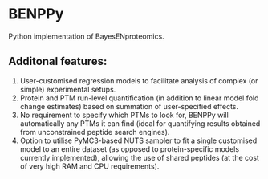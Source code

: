 # BENPPy
Python implementation of BayesENproteomics.

## Additonal features:
  1. User-customised regression models to facilitate analysis of complex (or simple) experimental setups.
  2. Protein and PTM run-level quantification (in addition to linear model fold change estimates) based on summation of user-specified effects.
  3. No requirement to specify which PTMs to look for, BENPPy will automatically any PTMs it can find (ideal for quantifying results obtained from unconstrained peptide search engines).
  4. Option to utilise PyMC3-based NUTS sampler to fit a single customised model to an entire dataset (as opposed to protein-specific models currently implemented), allowing the use of shared peptides (at the cost of very high RAM and CPU requirements).
